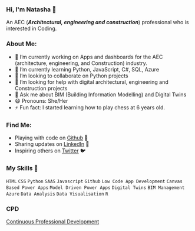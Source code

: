 ### Hi, I'm Natasha 👋

An AEC (***Architectural, engineering and construction***) professional who is interested in Coding. 

### About Me:

- 🔭 I’m currently working on Apps and dashboards for the AEC (architecture, engineering, and Construction) industry. 
- 🌱 I’m currently learning Python, JavaScript, C#, SQL, Azure
- 👯 I’m looking to collaborate on Python projects
- 🤔 I’m looking for help with digital architectural, engineering and Construction projects
- 💬 Ask me about BIM (Building Information Modelling) and Digital Twins
- 😄 Pronouns: She/Her
- ⚡ Fun fact: I started learning how to play chess at 6 years old. 


### Find Me:
- Playing with code on <a href="https://github.com/natnew"> Github</a> 🏓
- Sharing updates on <a href="https://www.linkedin.com/in/natasha-newbold/">LinkedIn</a> 💼
- Inspiring others on <a href="https://twitter.com/NatashaTweets2">Twitter</a> 🐦



### My Skills 🚀
`HTML` `CSS` `Python` `SAAS` `Javascript` `Github` `Low Code App Development` `Canvas Based Power Apps` `Model Driven Power Apps` `Digital Twins` `BIM Management` `Azure` `Data Analysis` `Data Visualisation`  `R`


### CPD
<a href="https://github.com/natnew/CPD/blob/master/README.md">Continuous Professional Development</a>

